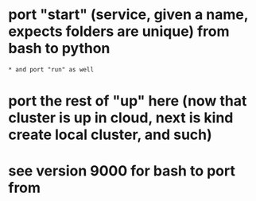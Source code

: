 # port "start" (service, given a name, expects folders are unique) from bash to python
    * and port "run" as well
# port the rest of "up" here (now that cluster is up in cloud, next is kind create local cluster, and such)

# see version 9000 for bash to port from